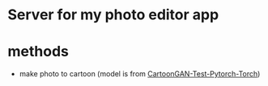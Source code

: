 # Server for my photo editor app

# methods
* make photo to cartoon (model is from [CartoonGAN-Test-Pytorch-Torch](https://github.com/Yijunmaverick/CartoonGAN-Test-Pytorch-Torch))
